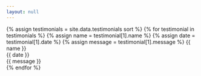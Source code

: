 ```yaml
---
layout: null
---
```

{% assign testimonials = site.data.testimonials sort %}
{% for testimonial in testimonials %}
  {% assign name = testimonial[1].name %}
  {% assign date = testimonial[1].date %}
  {% assign message = testimonial[1].message %}
  {{ name }}<br>
  {{ date }}<br>
  {{ message }}<br>
{% endfor %}
